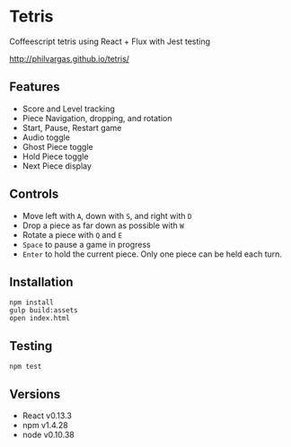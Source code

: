 # Tetris
Coffeescript tetris using React + Flux with Jest testing

http://philvargas.github.io/tetris/

## Features
- Score and Level tracking
- Piece Navigation, dropping, and rotation
- Start, Pause, Restart game
- Audio toggle
- Ghost Piece toggle
- Hold Piece toggle
- Next Piece display

## Controls
- Move left with `A`, down with `S`, and right with `D`
- Drop a piece as far down as possible with `W`
- Rotate a piece with `Q` and `E`
- `Space` to pause a game in progress
- `Enter` to hold the current piece. Only one piece can be held each turn.


## Installation
```
npm install
gulp build:assets
open index.html
```

## Testing
```
npm test
```

## Versions

 - React v0.13.3
 - npm v1.4.28
 - node v0.10.38
